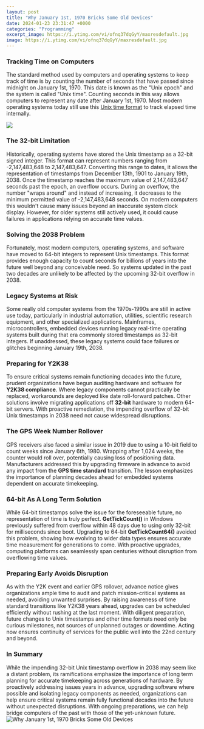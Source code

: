 ```yaml
---
layout: post
title: "Why January 1st, 1970 Bricks Some Old Devices"
date: 2024-01-23 23:31:47 +0000
categories: "Programming"
excerpt_image: https://i.ytimg.com/vi/ofnq37dqGyY/maxresdefault.jpg
image: https://i.ytimg.com/vi/ofnq37dqGyY/maxresdefault.jpg
---
```


### Tracking Time on Computers
The standard method used by computers and operating systems to keep track of time is by counting the number of seconds that have passed since midnight on January 1st, 1970. This date is known as the "Unix epoch" and the system is called "Unix time". Counting seconds in this way allows computers to represent any date after January 1st, 1970. Most modern operating systems today still use this [Unix time format](https://store.fi.io.vn/collection/dog-dad) to track elapsed time internally. 

![](https://i.ytimg.com/vi/MVI87HzfskQ/maxresdefault.jpg)
### The 32-bit Limitation
Historically, operating systems have stored the Unix timestamp as a 32-bit signed integer. This format can represent numbers ranging from -2,147,483,648 to 2,147,483,647. Converting this range to dates, it allows the representation of timestamps from December 13th, 1901 to January 19th, 2038. Once the timestamp reaches the maximum value of 2,147,483,647 seconds past the epoch, an overflow occurs. 
During an overflow, the number "wraps around" and instead of increasing, it decreases to the minimum permitted value of -2,147,483,648 seconds. On modern computers this wouldn't cause many issues beyond an inaccurate system clock display. However, for older systems still actively used, it could cause failures in applications relying on accurate time values.
### Solving the 2038 Problem
Fortunately, most modern computers, operating systems, and software have moved to 64-bit integers to represent Unix timestamps. This format provides enough capacity to count seconds for billions of years into the future well beyond any conceivable need. So systems updated in the past two decades are unlikely to be affected by the upcoming 32-bit overflow in 2038.
### Legacy Systems at Risk
Some really old computer systems from the 1970s-1990s are still in active use today, particularly in industrial automation, utilities, scientific research equipment, and other specialized applications. Mainframes, microcontrollers, embedded devices running legacy real-time operating systems built during that era commonly stored timestamps as 32-bit integers. If unaddressed, these legacy systems could face failures or glitches beginning January 19th, 2038.
### Preparing for Y2K38
To ensure critical systems remain functioning decades into the future, prudent organizations have begun auditing hardware and software for **Y2K38 compliance**. Where legacy components cannot practically be replaced, workarounds are deployed like date roll-forward patches. Other solutions involve migrating applications off **32-bit** hardware to modern 64-bit servers. With proactive remediation, the impending overflow of 32-bit Unix timestamps in 2038 need not cause widespread disruptions.
### The GPS Week Number Rollover
GPS receivers also faced a similar issue in 2019 due to using a 10-bit field to count weeks since January 6th, 1980. Wrapping after 1,024 weeks, the counter would roll over, potentially causing loss of positioning data. Manufacturers addressed this by upgrading firmware in advance to avoid any impact from the **GPS time standard** transition. The lesson emphasizes the importance of planning decades ahead for embedded systems dependent on accurate timekeeping.
### 64-bit As A Long Term Solution 
While 64-bit timestamps solve the issue for the foreseeable future, no representation of time is truly perfect. **GetTickCount()**  in Windows previously suffered from overflow within 48 days due to using only 32-bit for milliseconds since boot. Upgrading to 64-bit **GetTickCount64()** avoided this problem, showing how evolving to wider data types ensures accurate time measurement for generations to come. With proactive upgrades, computing platforms can seamlessly span centuries without disruption from overflowing time values.
### Preparing Early Avoids Disruption
As with the Y2K event and earlier GPS rollover, advance notice gives organizations ample time to audit and patch mission-critical systems as needed, avoiding unwanted surprises. By raising awareness of time standard transitions like Y2K38 years ahead, upgrades can be scheduled efficiently without rushing at the last moment. With diligent preparation, future changes to Unix timestamps and other time formats need only be curious milestones, not sources of unplanned outages or downtime. Acting now ensures continuity of services for the public well into the 22nd century and beyond.
### In Summary 
While the impending 32-bit Unix timestamp overflow in 2038 may seem like a distant problem, its ramifications emphasize the importance of long term planning for accurate timekeeping across generations of hardware. By proactively addressing issues years in advance, upgrading software where possible and isolating legacy components as needed, organizations can help ensure critical systems remain fully functional decades into the future without unexpected disruptions. With ongoing preparations, we can help bridge computers of the past with those of the yet-unknown future.
![Why January 1st, 1970 Bricks Some Old Devices](https://i.ytimg.com/vi/ofnq37dqGyY/maxresdefault.jpg)